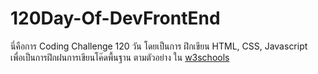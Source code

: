 # 120Day-Of-DevFrontEnd
นี่คือการ Coding Challenge 120 วัน 
โดยเป็นการ ฝึกเขียน HTML, CSS, Javascript  
เพื่อเป็นการฝึกฝนการเขียนโค๊ดพื้นฐาน ตามตัวอย่าง ใน [w3schools](https://www.w3schools.com/)
